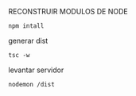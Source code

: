 RECONSTRUIR MODULOS DE NODE

```
npm intall
```

generar dist
```
tsc -w
```

levantar servidor 
```
nodemon /dist
```

